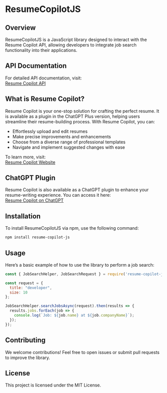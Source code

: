 # ResumeCopilotJS

## Overview
ResumeCopilotJS is a JavaScript library designed to interact with the Resume Copilot API, allowing developers to integrate job search functionality into their applications.

## API Documentation
For detailed API documentation, visit:  
[Resume Copilot API](https://api.resumecopilot.net/swagger/index.html)

## What is Resume Copilot?
Resume Copilot is your one-stop solution for crafting the perfect resume. It is available as a plugin in the ChatGPT Plus version, helping users streamline their resume-building process. With Resume Copilot, you can:

- Effortlessly upload and edit resumes
- Make precise improvements and enhancements
- Choose from a diverse range of professional templates
- Navigate and implement suggested changes with ease

To learn more, visit:  
[Resume Copilot Website](https://resumecopilot.net/)

## ChatGPT Plugin
Resume Copilot is also available as a ChatGPT plugin to enhance your resume-writing experience. You can access it here:  
[Resume Copilot on ChatGPT](https://chatgpt.com/g/g-EcIzZRYVx-resume-copilot)

## Installation
To install ResumeCopilotJS via npm, use the following command:
```sh
npm install resume-copilot-js
```

## Usage
Here’s a basic example of how to use the library to perform a job search:
```javascript
const { JobSearchHelper, JobSearchRequest } = require('resume-copilot-js');

const request = {
  title: "developer",
  size: 10
};

JobSearchHelper.searchJobsAsync(request).then(results => {
  results.jobs.forEach(job => {
    console.log(`Job: ${job.name} at ${job.companyName}`);
  });
});
```

## Contributing
We welcome contributions! Feel free to open issues or submit pull requests to improve the library.

## License
This project is licensed under the MIT License.
